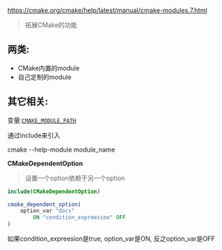 https://cmake.org/cmake/help/latest/manual/cmake-modules.7.html



>  拓展CMake的功能

## 两类:

* CMake内置的module
* 自己定制的module



## 其它相关:

变量:[`CMAKE_MODULE_PATH`](https://cmake.org/cmake/help/latest/variable/CMAKE_MODULE_PATH.html#variable:CMAKE_MODULE_PATH)

通过include来引入

cmake --help-module module_name



**CMakeDependentOption**

> 设置一个option依赖于另一个option

```cmake
include(CMakeDependentOption)

cmake_dependent_option(
    option_var "docs"
        ON "condition_expreesion" OFF
)
```

如果condition_expreesion是true, option_var是ON, 反之option_var是OFF

